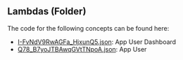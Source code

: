 ## Lambdas \(Folder\)

The code for the following concepts can be found here: 

- [I\-FvNdV9RwAGFa\_HjxunQ5.json](I-FvNdV9RwAGFa_HjxunQ5.json): App User Dashboard
- [Q78\_B7yoJTBAwqGVtTNpoA.json](Q78_B7yoJTBAwqGVtTNpoA.json): App User
